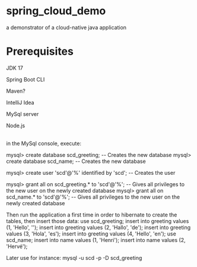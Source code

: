 # spring_cloud_demo
a demonstrator of a cloud-native java application

# Prerequisites
JDK 17

Spring Boot CLI

Maven?

IntelliJ Idea

MySql server

Node.js

<br>
in the MySql console, execute:

mysql> create database scd_greeting; -- Creates the new database
mysql> create database scd_name; -- Creates the new database

mysql> create user 'scd'@'%' identified by 'scd'; -- Creates the user

mysql> grant all on scd_greeting.* to 'scd'@'%'; -- Gives all privileges to the new user on the newly created database
mysql> grant all on scd_name.* to 'scd'@'%'; -- Gives all privileges to the new user on the newly created database

Then run the application a first time in order to hibernate to create the tables, then insert those data:
use scd_greeting;
insert into greeting values (1, 'Hello', '');
insert into greeting values (2, 'Hallo', 'de');
insert into greeting values (3, 'Hola', 'es');
insert into greeting values (4, 'Hello', 'en');
use scd_name;
insert into name values (1, 'Henri');
insert into name values (2, 'Hervé');
<br>

Later use for instance:
mysql -u scd -p -D scd_greeting
